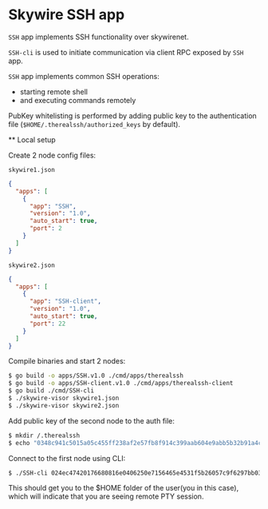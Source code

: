 # Skywire SSH app

`SSH` app implements SSH functionality over skywirenet.

`SSH-cli` is used to initiate communication via client RPC
exposed by `SSH` app. 

`SSH` app implements common SSH operations:

- starting remote shell
- and executing commands remotely

PubKey whitelisting is performed by adding public key to the
authentication file (`$HOME/.therealssh/authorized_keys` by default).

** Local setup

Create 2 node config files:

`skywire1.json`

```json
{
  "apps": [
    {
      "app": "SSH",
      "version": "1.0",
      "auto_start": true,
      "port": 2
    }
  ]
}
```

`skywire2.json`

```json
{
  "apps": [
    {
      "app": "SSH-client",
      "version": "1.0",
      "auto_start": true,
      "port": 22
    }
  ]
}
```

Compile binaries and start 2 nodes:

```bash
$ go build -o apps/SSH.v1.0 ./cmd/apps/therealssh
$ go build -o apps/SSH-client.v1.0 ./cmd/apps/therealssh-client
$ go build ./cmd/SSH-cli
$ ./skywire-visor skywire1.json
$ ./skywire-visor skywire2.json
```

Add public key of the second node to the auth file:

```bash
$ mkdir /.therealssh
$ echo "0348c941c5015a05c455ff238af2e57fb8f914c399aab604e9abb5b32b91a4c1fe" > /.SSH/authorized_keys
```

Connect to the first node using CLI:

```bash
$ ./SSH-cli 024ec47420176680816e0406250e7156465e4531f5b26057c9f6297bb0303558c7
```

This should get you to the $HOME folder of the user(you in this case), which
will indicate that you are seeing remote PTY session.
